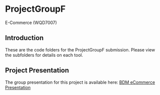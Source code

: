 # ProjectGroupF
E-Commerce (WQD7007)

## Introduction
These are the code folders for the ProjectGroupF submission.
Please view the subfolders for details on each tool.

## Project Presentation
The group presentation for this project is available here:
[BDM eCommerce Presentation](https://mega.nz/file/1I9h1agS#NOyuyc1OvMbiyEGb3bF_gEbrK_m8E1b2pcLmqwZ0ci0)

